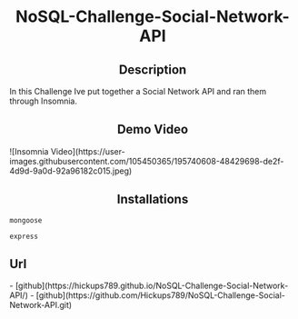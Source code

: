 <h1 align="center" id"title">NoSQL-Challenge-Social-Network-API</h1>

<h2 align="center" id"disc">Description</h2>

<p> In this Challenge Ive put together a Social Network API and ran them through Insomnia.</p>

<h2 align="center" id"demo">Demo Video</h2>
![Insomnia Video](https://user-images.githubusercontent.com/105450365/195740608-48429698-de2f-4d9d-9a0d-92a96182c015.jpeg)

<h2 align="center" id"install">Installations</h2>

```
mongoose
```
```
express
```

<h2>Url</h2>
- [github](https://hickups789.github.io/NoSQL-Challenge-Social-Network-API/)
- [github](https://github.com/Hickups789/NoSQL-Challenge-Social-Network-API.git)

